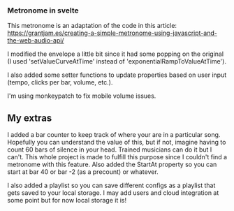 ### Metronome in svelte

This metronome is an adaptation of the code in this article: 
https://grantjam.es/creating-a-simple-metronome-using-javascript-and-the-web-audio-api/

I modified the envelope a little bit since it had some popping on the original (I used 'setValueCurveAtTime' instead of 'exponentialRampToValueAtTime').

I also added some setter functions to update properties based on user input (tempo, clicks per bar, volume, etc.). 

I'm using monkeypatch to fix mobile volume issues. 

## My extras

I added a bar counter to keep track of where your are in a particular song. Hopefully you can understand the value of this, but if not, imagine having to count 60 bars of silence in your head. Trained musicians can do it but I can't. This whole project is made to fulfill this purpose since I couldn't find a metronome with this feature. Also added the StartAt property so you can start at bar 40 or bar -2 (as a precount) or whatever. 

I also added a playlist so you can save different configs as a playlist that gets saved to your local storage. I may add users and cloud integration at some point but for now local storage it is!